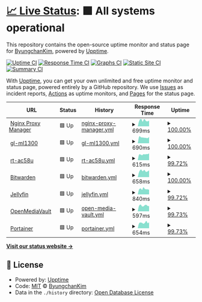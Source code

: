 # [📈 Live Status](https://upptime.byungchan.kim): <!--live status--> **🟩 All systems operational**

This repository contains the open-source uptime monitor and status page for [ByungchanKim](https://www.linkedin.com/in/byungchan-kim-348b0214a/), powered by [Upptime](https://github.com/upptime/upptime).

[![Uptime CI](https://github.com/kbc8894/upptime/workflows/Uptime%20CI/badge.svg)](https://github.com/kbc8894/upptime/actions?query=workflow%3A%22Uptime+CI%22)
[![Response Time CI](https://github.com/kbc8894/upptime/workflows/Response%20Time%20CI/badge.svg)](https://github.com/kbc8894/upptime/actions?query=workflow%3A%22Response+Time+CI%22)
[![Graphs CI](https://github.com/kbc8894/upptime/workflows/Graphs%20CI/badge.svg)](https://github.com/kbc8894/upptime/actions?query=workflow%3A%22Graphs+CI%22)
[![Static Site CI](https://github.com/kbc8894/upptime/workflows/Static%20Site%20CI/badge.svg)](https://github.com/kbc8894/upptime/actions?query=workflow%3A%22Static+Site+CI%22)
[![Summary CI](https://github.com/kbc8894/upptime/workflows/Summary%20CI/badge.svg)](https://github.com/kbc8894/upptime/actions?query=workflow%3A%22Summary+CI%22)

With [Upptime](https://upptime.js.org), you can get your own unlimited and free uptime monitor and status page, powered entirely by a GitHub repository. We use [Issues](https://github.com/kbc8894/upptime/issues) as incident reports, [Actions](https://github.com/kbc8894/upptime/actions) as uptime monitors, and [Pages](https://upptime.byungchan.kim) for the status page.

<!--start: status pages-->
<!-- This summary is generated by Upptime (https://github.com/upptime/upptime) -->
<!-- Do not edit this manually, your changes will be overwritten -->
<!-- prettier-ignore -->
| URL | Status | History | Response Time | Uptime |
| --- | ------ | ------- | ------------- | ------ |
| <img alt="" src="https://favicons.githubusercontent.com/npm.byungchan.kim" height="13"> [Nginx Proxy Manager](https://npm.byungchan.kim) | 🟩 Up | [nginx-proxy-manager.yml](https://github.com/kbc8894/upptime/commits/HEAD/history/nginx-proxy-manager.yml) | <details><summary><img alt="Response time graph" src="./graphs/nginx-proxy-manager/response-time-week.png" height="20"> 699ms</summary><br><a href="https://upptime.byungchan.kim/history/nginx-proxy-manager"><img alt="Response time 686" src="https://img.shields.io/endpoint?url=https%3A%2F%2Fraw.githubusercontent.com%2Fkbc8894%2Fupptime%2FHEAD%2Fapi%2Fnginx-proxy-manager%2Fresponse-time.json"></a><br><a href="https://upptime.byungchan.kim/history/nginx-proxy-manager"><img alt="24-hour response time 673" src="https://img.shields.io/endpoint?url=https%3A%2F%2Fraw.githubusercontent.com%2Fkbc8894%2Fupptime%2FHEAD%2Fapi%2Fnginx-proxy-manager%2Fresponse-time-day.json"></a><br><a href="https://upptime.byungchan.kim/history/nginx-proxy-manager"><img alt="7-day response time 699" src="https://img.shields.io/endpoint?url=https%3A%2F%2Fraw.githubusercontent.com%2Fkbc8894%2Fupptime%2FHEAD%2Fapi%2Fnginx-proxy-manager%2Fresponse-time-week.json"></a><br><a href="https://upptime.byungchan.kim/history/nginx-proxy-manager"><img alt="30-day response time 688" src="https://img.shields.io/endpoint?url=https%3A%2F%2Fraw.githubusercontent.com%2Fkbc8894%2Fupptime%2FHEAD%2Fapi%2Fnginx-proxy-manager%2Fresponse-time-month.json"></a><br><a href="https://upptime.byungchan.kim/history/nginx-proxy-manager"><img alt="1-year response time 686" src="https://img.shields.io/endpoint?url=https%3A%2F%2Fraw.githubusercontent.com%2Fkbc8894%2Fupptime%2FHEAD%2Fapi%2Fnginx-proxy-manager%2Fresponse-time-year.json"></a></details> | <details><summary><a href="https://upptime.byungchan.kim/history/nginx-proxy-manager">100.00%</a></summary><a href="https://upptime.byungchan.kim/history/nginx-proxy-manager"><img alt="All-time uptime 100.00%" src="https://img.shields.io/endpoint?url=https%3A%2F%2Fraw.githubusercontent.com%2Fkbc8894%2Fupptime%2FHEAD%2Fapi%2Fnginx-proxy-manager%2Fuptime.json"></a><br><a href="https://upptime.byungchan.kim/history/nginx-proxy-manager"><img alt="24-hour uptime 100.00%" src="https://img.shields.io/endpoint?url=https%3A%2F%2Fraw.githubusercontent.com%2Fkbc8894%2Fupptime%2FHEAD%2Fapi%2Fnginx-proxy-manager%2Fuptime-day.json"></a><br><a href="https://upptime.byungchan.kim/history/nginx-proxy-manager"><img alt="7-day uptime 100.00%" src="https://img.shields.io/endpoint?url=https%3A%2F%2Fraw.githubusercontent.com%2Fkbc8894%2Fupptime%2FHEAD%2Fapi%2Fnginx-proxy-manager%2Fuptime-week.json"></a><br><a href="https://upptime.byungchan.kim/history/nginx-proxy-manager"><img alt="30-day uptime 100.00%" src="https://img.shields.io/endpoint?url=https%3A%2F%2Fraw.githubusercontent.com%2Fkbc8894%2Fupptime%2FHEAD%2Fapi%2Fnginx-proxy-manager%2Fuptime-month.json"></a><br><a href="https://upptime.byungchan.kim/history/nginx-proxy-manager"><img alt="1-year uptime 100.00%" src="https://img.shields.io/endpoint?url=https%3A%2F%2Fraw.githubusercontent.com%2Fkbc8894%2Fupptime%2FHEAD%2Fapi%2Fnginx-proxy-manager%2Fuptime-year.json"></a></details>
| <img alt="" src="https://favicons.githubusercontent.com/gl-mt1300.byungchan.kim" height="13"> [gl-ml1300](https://gl-mt1300.byungchan.kim) | 🟩 Up | [gl-ml1300.yml](https://github.com/kbc8894/upptime/commits/HEAD/history/gl-ml1300.yml) | <details><summary><img alt="Response time graph" src="./graphs/gl-ml1300/response-time-week.png" height="20"> 690ms</summary><br><a href="https://upptime.byungchan.kim/history/gl-ml1300"><img alt="Response time 681" src="https://img.shields.io/endpoint?url=https%3A%2F%2Fraw.githubusercontent.com%2Fkbc8894%2Fupptime%2FHEAD%2Fapi%2Fgl-ml1300%2Fresponse-time.json"></a><br><a href="https://upptime.byungchan.kim/history/gl-ml1300"><img alt="24-hour response time 735" src="https://img.shields.io/endpoint?url=https%3A%2F%2Fraw.githubusercontent.com%2Fkbc8894%2Fupptime%2FHEAD%2Fapi%2Fgl-ml1300%2Fresponse-time-day.json"></a><br><a href="https://upptime.byungchan.kim/history/gl-ml1300"><img alt="7-day response time 690" src="https://img.shields.io/endpoint?url=https%3A%2F%2Fraw.githubusercontent.com%2Fkbc8894%2Fupptime%2FHEAD%2Fapi%2Fgl-ml1300%2Fresponse-time-week.json"></a><br><a href="https://upptime.byungchan.kim/history/gl-ml1300"><img alt="30-day response time 671" src="https://img.shields.io/endpoint?url=https%3A%2F%2Fraw.githubusercontent.com%2Fkbc8894%2Fupptime%2FHEAD%2Fapi%2Fgl-ml1300%2Fresponse-time-month.json"></a><br><a href="https://upptime.byungchan.kim/history/gl-ml1300"><img alt="1-year response time 681" src="https://img.shields.io/endpoint?url=https%3A%2F%2Fraw.githubusercontent.com%2Fkbc8894%2Fupptime%2FHEAD%2Fapi%2Fgl-ml1300%2Fresponse-time-year.json"></a></details> | <details><summary><a href="https://upptime.byungchan.kim/history/gl-ml1300">100.00%</a></summary><a href="https://upptime.byungchan.kim/history/gl-ml1300"><img alt="All-time uptime 99.16%" src="https://img.shields.io/endpoint?url=https%3A%2F%2Fraw.githubusercontent.com%2Fkbc8894%2Fupptime%2FHEAD%2Fapi%2Fgl-ml1300%2Fuptime.json"></a><br><a href="https://upptime.byungchan.kim/history/gl-ml1300"><img alt="24-hour uptime 100.00%" src="https://img.shields.io/endpoint?url=https%3A%2F%2Fraw.githubusercontent.com%2Fkbc8894%2Fupptime%2FHEAD%2Fapi%2Fgl-ml1300%2Fuptime-day.json"></a><br><a href="https://upptime.byungchan.kim/history/gl-ml1300"><img alt="7-day uptime 100.00%" src="https://img.shields.io/endpoint?url=https%3A%2F%2Fraw.githubusercontent.com%2Fkbc8894%2Fupptime%2FHEAD%2Fapi%2Fgl-ml1300%2Fuptime-week.json"></a><br><a href="https://upptime.byungchan.kim/history/gl-ml1300"><img alt="30-day uptime 100.00%" src="https://img.shields.io/endpoint?url=https%3A%2F%2Fraw.githubusercontent.com%2Fkbc8894%2Fupptime%2FHEAD%2Fapi%2Fgl-ml1300%2Fuptime-month.json"></a><br><a href="https://upptime.byungchan.kim/history/gl-ml1300"><img alt="1-year uptime 99.16%" src="https://img.shields.io/endpoint?url=https%3A%2F%2Fraw.githubusercontent.com%2Fkbc8894%2Fupptime%2FHEAD%2Fapi%2Fgl-ml1300%2Fuptime-year.json"></a></details>
| <img alt="" src="https://favicons.githubusercontent.com/rt-ac58u.byungchan.kim" height="13"> [rt-ac58u](https://rt-ac58u.byungchan.kim) | 🟩 Up | [rt-ac58u.yml](https://github.com/kbc8894/upptime/commits/HEAD/history/rt-ac58u.yml) | <details><summary><img alt="Response time graph" src="./graphs/rt-ac58u/response-time-week.png" height="20"> 615ms</summary><br><a href="https://upptime.byungchan.kim/history/rt-ac58u"><img alt="Response time 675" src="https://img.shields.io/endpoint?url=https%3A%2F%2Fraw.githubusercontent.com%2Fkbc8894%2Fupptime%2FHEAD%2Fapi%2Frt-ac58u%2Fresponse-time.json"></a><br><a href="https://upptime.byungchan.kim/history/rt-ac58u"><img alt="24-hour response time 710" src="https://img.shields.io/endpoint?url=https%3A%2F%2Fraw.githubusercontent.com%2Fkbc8894%2Fupptime%2FHEAD%2Fapi%2Frt-ac58u%2Fresponse-time-day.json"></a><br><a href="https://upptime.byungchan.kim/history/rt-ac58u"><img alt="7-day response time 615" src="https://img.shields.io/endpoint?url=https%3A%2F%2Fraw.githubusercontent.com%2Fkbc8894%2Fupptime%2FHEAD%2Fapi%2Frt-ac58u%2Fresponse-time-week.json"></a><br><a href="https://upptime.byungchan.kim/history/rt-ac58u"><img alt="30-day response time 690" src="https://img.shields.io/endpoint?url=https%3A%2F%2Fraw.githubusercontent.com%2Fkbc8894%2Fupptime%2FHEAD%2Fapi%2Frt-ac58u%2Fresponse-time-month.json"></a><br><a href="https://upptime.byungchan.kim/history/rt-ac58u"><img alt="1-year response time 675" src="https://img.shields.io/endpoint?url=https%3A%2F%2Fraw.githubusercontent.com%2Fkbc8894%2Fupptime%2FHEAD%2Fapi%2Frt-ac58u%2Fresponse-time-year.json"></a></details> | <details><summary><a href="https://upptime.byungchan.kim/history/rt-ac58u">99.72%</a></summary><a href="https://upptime.byungchan.kim/history/rt-ac58u"><img alt="All-time uptime 97.10%" src="https://img.shields.io/endpoint?url=https%3A%2F%2Fraw.githubusercontent.com%2Fkbc8894%2Fupptime%2FHEAD%2Fapi%2Frt-ac58u%2Fuptime.json"></a><br><a href="https://upptime.byungchan.kim/history/rt-ac58u"><img alt="24-hour uptime 100.00%" src="https://img.shields.io/endpoint?url=https%3A%2F%2Fraw.githubusercontent.com%2Fkbc8894%2Fupptime%2FHEAD%2Fapi%2Frt-ac58u%2Fuptime-day.json"></a><br><a href="https://upptime.byungchan.kim/history/rt-ac58u"><img alt="7-day uptime 99.72%" src="https://img.shields.io/endpoint?url=https%3A%2F%2Fraw.githubusercontent.com%2Fkbc8894%2Fupptime%2FHEAD%2Fapi%2Frt-ac58u%2Fuptime-week.json"></a><br><a href="https://upptime.byungchan.kim/history/rt-ac58u"><img alt="30-day uptime 99.16%" src="https://img.shields.io/endpoint?url=https%3A%2F%2Fraw.githubusercontent.com%2Fkbc8894%2Fupptime%2FHEAD%2Fapi%2Frt-ac58u%2Fuptime-month.json"></a><br><a href="https://upptime.byungchan.kim/history/rt-ac58u"><img alt="1-year uptime 97.10%" src="https://img.shields.io/endpoint?url=https%3A%2F%2Fraw.githubusercontent.com%2Fkbc8894%2Fupptime%2FHEAD%2Fapi%2Frt-ac58u%2Fuptime-year.json"></a></details>
| <img alt="" src="https://favicons.githubusercontent.com/vault.byungchan.kim" height="13"> [Bitwarden](https://vault.byungchan.kim) | 🟩 Up | [bitwarden.yml](https://github.com/kbc8894/upptime/commits/HEAD/history/bitwarden.yml) | <details><summary><img alt="Response time graph" src="./graphs/bitwarden/response-time-week.png" height="20"> 658ms</summary><br><a href="https://upptime.byungchan.kim/history/bitwarden"><img alt="Response time 719" src="https://img.shields.io/endpoint?url=https%3A%2F%2Fraw.githubusercontent.com%2Fkbc8894%2Fupptime%2FHEAD%2Fapi%2Fbitwarden%2Fresponse-time.json"></a><br><a href="https://upptime.byungchan.kim/history/bitwarden"><img alt="24-hour response time 704" src="https://img.shields.io/endpoint?url=https%3A%2F%2Fraw.githubusercontent.com%2Fkbc8894%2Fupptime%2FHEAD%2Fapi%2Fbitwarden%2Fresponse-time-day.json"></a><br><a href="https://upptime.byungchan.kim/history/bitwarden"><img alt="7-day response time 658" src="https://img.shields.io/endpoint?url=https%3A%2F%2Fraw.githubusercontent.com%2Fkbc8894%2Fupptime%2FHEAD%2Fapi%2Fbitwarden%2Fresponse-time-week.json"></a><br><a href="https://upptime.byungchan.kim/history/bitwarden"><img alt="30-day response time 653" src="https://img.shields.io/endpoint?url=https%3A%2F%2Fraw.githubusercontent.com%2Fkbc8894%2Fupptime%2FHEAD%2Fapi%2Fbitwarden%2Fresponse-time-month.json"></a><br><a href="https://upptime.byungchan.kim/history/bitwarden"><img alt="1-year response time 719" src="https://img.shields.io/endpoint?url=https%3A%2F%2Fraw.githubusercontent.com%2Fkbc8894%2Fupptime%2FHEAD%2Fapi%2Fbitwarden%2Fresponse-time-year.json"></a></details> | <details><summary><a href="https://upptime.byungchan.kim/history/bitwarden">100.00%</a></summary><a href="https://upptime.byungchan.kim/history/bitwarden"><img alt="All-time uptime 93.96%" src="https://img.shields.io/endpoint?url=https%3A%2F%2Fraw.githubusercontent.com%2Fkbc8894%2Fupptime%2FHEAD%2Fapi%2Fbitwarden%2Fuptime.json"></a><br><a href="https://upptime.byungchan.kim/history/bitwarden"><img alt="24-hour uptime 100.00%" src="https://img.shields.io/endpoint?url=https%3A%2F%2Fraw.githubusercontent.com%2Fkbc8894%2Fupptime%2FHEAD%2Fapi%2Fbitwarden%2Fuptime-day.json"></a><br><a href="https://upptime.byungchan.kim/history/bitwarden"><img alt="7-day uptime 100.00%" src="https://img.shields.io/endpoint?url=https%3A%2F%2Fraw.githubusercontent.com%2Fkbc8894%2Fupptime%2FHEAD%2Fapi%2Fbitwarden%2Fuptime-week.json"></a><br><a href="https://upptime.byungchan.kim/history/bitwarden"><img alt="30-day uptime 100.00%" src="https://img.shields.io/endpoint?url=https%3A%2F%2Fraw.githubusercontent.com%2Fkbc8894%2Fupptime%2FHEAD%2Fapi%2Fbitwarden%2Fuptime-month.json"></a><br><a href="https://upptime.byungchan.kim/history/bitwarden"><img alt="1-year uptime 93.96%" src="https://img.shields.io/endpoint?url=https%3A%2F%2Fraw.githubusercontent.com%2Fkbc8894%2Fupptime%2FHEAD%2Fapi%2Fbitwarden%2Fuptime-year.json"></a></details>
| <img alt="" src="https://favicons.githubusercontent.com/jellyfin.byungchan.kim" height="13"> [Jellyfin](https://jellyfin.byungchan.kim) | 🟩 Up | [jellyfin.yml](https://github.com/kbc8894/upptime/commits/HEAD/history/jellyfin.yml) | <details><summary><img alt="Response time graph" src="./graphs/jellyfin/response-time-week.png" height="20"> 840ms</summary><br><a href="https://upptime.byungchan.kim/history/jellyfin"><img alt="Response time 828" src="https://img.shields.io/endpoint?url=https%3A%2F%2Fraw.githubusercontent.com%2Fkbc8894%2Fupptime%2FHEAD%2Fapi%2Fjellyfin%2Fresponse-time.json"></a><br><a href="https://upptime.byungchan.kim/history/jellyfin"><img alt="24-hour response time 722" src="https://img.shields.io/endpoint?url=https%3A%2F%2Fraw.githubusercontent.com%2Fkbc8894%2Fupptime%2FHEAD%2Fapi%2Fjellyfin%2Fresponse-time-day.json"></a><br><a href="https://upptime.byungchan.kim/history/jellyfin"><img alt="7-day response time 840" src="https://img.shields.io/endpoint?url=https%3A%2F%2Fraw.githubusercontent.com%2Fkbc8894%2Fupptime%2FHEAD%2Fapi%2Fjellyfin%2Fresponse-time-week.json"></a><br><a href="https://upptime.byungchan.kim/history/jellyfin"><img alt="30-day response time 848" src="https://img.shields.io/endpoint?url=https%3A%2F%2Fraw.githubusercontent.com%2Fkbc8894%2Fupptime%2FHEAD%2Fapi%2Fjellyfin%2Fresponse-time-month.json"></a><br><a href="https://upptime.byungchan.kim/history/jellyfin"><img alt="1-year response time 828" src="https://img.shields.io/endpoint?url=https%3A%2F%2Fraw.githubusercontent.com%2Fkbc8894%2Fupptime%2FHEAD%2Fapi%2Fjellyfin%2Fresponse-time-year.json"></a></details> | <details><summary><a href="https://upptime.byungchan.kim/history/jellyfin">99.72%</a></summary><a href="https://upptime.byungchan.kim/history/jellyfin"><img alt="All-time uptime 96.61%" src="https://img.shields.io/endpoint?url=https%3A%2F%2Fraw.githubusercontent.com%2Fkbc8894%2Fupptime%2FHEAD%2Fapi%2Fjellyfin%2Fuptime.json"></a><br><a href="https://upptime.byungchan.kim/history/jellyfin"><img alt="24-hour uptime 100.00%" src="https://img.shields.io/endpoint?url=https%3A%2F%2Fraw.githubusercontent.com%2Fkbc8894%2Fupptime%2FHEAD%2Fapi%2Fjellyfin%2Fuptime-day.json"></a><br><a href="https://upptime.byungchan.kim/history/jellyfin"><img alt="7-day uptime 99.72%" src="https://img.shields.io/endpoint?url=https%3A%2F%2Fraw.githubusercontent.com%2Fkbc8894%2Fupptime%2FHEAD%2Fapi%2Fjellyfin%2Fuptime-week.json"></a><br><a href="https://upptime.byungchan.kim/history/jellyfin"><img alt="30-day uptime 99.16%" src="https://img.shields.io/endpoint?url=https%3A%2F%2Fraw.githubusercontent.com%2Fkbc8894%2Fupptime%2FHEAD%2Fapi%2Fjellyfin%2Fuptime-month.json"></a><br><a href="https://upptime.byungchan.kim/history/jellyfin"><img alt="1-year uptime 96.61%" src="https://img.shields.io/endpoint?url=https%3A%2F%2Fraw.githubusercontent.com%2Fkbc8894%2Fupptime%2FHEAD%2Fapi%2Fjellyfin%2Fuptime-year.json"></a></details>
| <img alt="" src="https://favicons.githubusercontent.com/omv.byungchan.kim" height="13"> [OpenMediaVault](https://omv.byungchan.kim) | 🟩 Up | [open-media-vault.yml](https://github.com/kbc8894/upptime/commits/HEAD/history/open-media-vault.yml) | <details><summary><img alt="Response time graph" src="./graphs/open-media-vault/response-time-week.png" height="20"> 597ms</summary><br><a href="https://upptime.byungchan.kim/history/open-media-vault"><img alt="Response time 686" src="https://img.shields.io/endpoint?url=https%3A%2F%2Fraw.githubusercontent.com%2Fkbc8894%2Fupptime%2FHEAD%2Fapi%2Fopen-media-vault%2Fresponse-time.json"></a><br><a href="https://upptime.byungchan.kim/history/open-media-vault"><img alt="24-hour response time 549" src="https://img.shields.io/endpoint?url=https%3A%2F%2Fraw.githubusercontent.com%2Fkbc8894%2Fupptime%2FHEAD%2Fapi%2Fopen-media-vault%2Fresponse-time-day.json"></a><br><a href="https://upptime.byungchan.kim/history/open-media-vault"><img alt="7-day response time 597" src="https://img.shields.io/endpoint?url=https%3A%2F%2Fraw.githubusercontent.com%2Fkbc8894%2Fupptime%2FHEAD%2Fapi%2Fopen-media-vault%2Fresponse-time-week.json"></a><br><a href="https://upptime.byungchan.kim/history/open-media-vault"><img alt="30-day response time 665" src="https://img.shields.io/endpoint?url=https%3A%2F%2Fraw.githubusercontent.com%2Fkbc8894%2Fupptime%2FHEAD%2Fapi%2Fopen-media-vault%2Fresponse-time-month.json"></a><br><a href="https://upptime.byungchan.kim/history/open-media-vault"><img alt="1-year response time 686" src="https://img.shields.io/endpoint?url=https%3A%2F%2Fraw.githubusercontent.com%2Fkbc8894%2Fupptime%2FHEAD%2Fapi%2Fopen-media-vault%2Fresponse-time-year.json"></a></details> | <details><summary><a href="https://upptime.byungchan.kim/history/open-media-vault">99.73%</a></summary><a href="https://upptime.byungchan.kim/history/open-media-vault"><img alt="All-time uptime 99.66%" src="https://img.shields.io/endpoint?url=https%3A%2F%2Fraw.githubusercontent.com%2Fkbc8894%2Fupptime%2FHEAD%2Fapi%2Fopen-media-vault%2Fuptime.json"></a><br><a href="https://upptime.byungchan.kim/history/open-media-vault"><img alt="24-hour uptime 100.00%" src="https://img.shields.io/endpoint?url=https%3A%2F%2Fraw.githubusercontent.com%2Fkbc8894%2Fupptime%2FHEAD%2Fapi%2Fopen-media-vault%2Fuptime-day.json"></a><br><a href="https://upptime.byungchan.kim/history/open-media-vault"><img alt="7-day uptime 99.73%" src="https://img.shields.io/endpoint?url=https%3A%2F%2Fraw.githubusercontent.com%2Fkbc8894%2Fupptime%2FHEAD%2Fapi%2Fopen-media-vault%2Fuptime-week.json"></a><br><a href="https://upptime.byungchan.kim/history/open-media-vault"><img alt="30-day uptime 99.17%" src="https://img.shields.io/endpoint?url=https%3A%2F%2Fraw.githubusercontent.com%2Fkbc8894%2Fupptime%2FHEAD%2Fapi%2Fopen-media-vault%2Fuptime-month.json"></a><br><a href="https://upptime.byungchan.kim/history/open-media-vault"><img alt="1-year uptime 99.66%" src="https://img.shields.io/endpoint?url=https%3A%2F%2Fraw.githubusercontent.com%2Fkbc8894%2Fupptime%2FHEAD%2Fapi%2Fopen-media-vault%2Fuptime-year.json"></a></details>
| <img alt="" src="https://favicons.githubusercontent.com/portainer.byungchan.kim" height="13"> [Portainer](https://portainer.byungchan.kim) | 🟩 Up | [portainer.yml](https://github.com/kbc8894/upptime/commits/HEAD/history/portainer.yml) | <details><summary><img alt="Response time graph" src="./graphs/portainer/response-time-week.png" height="20"> 654ms</summary><br><a href="https://upptime.byungchan.kim/history/portainer"><img alt="Response time 620" src="https://img.shields.io/endpoint?url=https%3A%2F%2Fraw.githubusercontent.com%2Fkbc8894%2Fupptime%2FHEAD%2Fapi%2Fportainer%2Fresponse-time.json"></a><br><a href="https://upptime.byungchan.kim/history/portainer"><img alt="24-hour response time 704" src="https://img.shields.io/endpoint?url=https%3A%2F%2Fraw.githubusercontent.com%2Fkbc8894%2Fupptime%2FHEAD%2Fapi%2Fportainer%2Fresponse-time-day.json"></a><br><a href="https://upptime.byungchan.kim/history/portainer"><img alt="7-day response time 654" src="https://img.shields.io/endpoint?url=https%3A%2F%2Fraw.githubusercontent.com%2Fkbc8894%2Fupptime%2FHEAD%2Fapi%2Fportainer%2Fresponse-time-week.json"></a><br><a href="https://upptime.byungchan.kim/history/portainer"><img alt="30-day response time 658" src="https://img.shields.io/endpoint?url=https%3A%2F%2Fraw.githubusercontent.com%2Fkbc8894%2Fupptime%2FHEAD%2Fapi%2Fportainer%2Fresponse-time-month.json"></a><br><a href="https://upptime.byungchan.kim/history/portainer"><img alt="1-year response time 620" src="https://img.shields.io/endpoint?url=https%3A%2F%2Fraw.githubusercontent.com%2Fkbc8894%2Fupptime%2FHEAD%2Fapi%2Fportainer%2Fresponse-time-year.json"></a></details> | <details><summary><a href="https://upptime.byungchan.kim/history/portainer">99.73%</a></summary><a href="https://upptime.byungchan.kim/history/portainer"><img alt="All-time uptime 99.67%" src="https://img.shields.io/endpoint?url=https%3A%2F%2Fraw.githubusercontent.com%2Fkbc8894%2Fupptime%2FHEAD%2Fapi%2Fportainer%2Fuptime.json"></a><br><a href="https://upptime.byungchan.kim/history/portainer"><img alt="24-hour uptime 100.00%" src="https://img.shields.io/endpoint?url=https%3A%2F%2Fraw.githubusercontent.com%2Fkbc8894%2Fupptime%2FHEAD%2Fapi%2Fportainer%2Fuptime-day.json"></a><br><a href="https://upptime.byungchan.kim/history/portainer"><img alt="7-day uptime 99.73%" src="https://img.shields.io/endpoint?url=https%3A%2F%2Fraw.githubusercontent.com%2Fkbc8894%2Fupptime%2FHEAD%2Fapi%2Fportainer%2Fuptime-week.json"></a><br><a href="https://upptime.byungchan.kim/history/portainer"><img alt="30-day uptime 99.17%" src="https://img.shields.io/endpoint?url=https%3A%2F%2Fraw.githubusercontent.com%2Fkbc8894%2Fupptime%2FHEAD%2Fapi%2Fportainer%2Fuptime-month.json"></a><br><a href="https://upptime.byungchan.kim/history/portainer"><img alt="1-year uptime 99.67%" src="https://img.shields.io/endpoint?url=https%3A%2F%2Fraw.githubusercontent.com%2Fkbc8894%2Fupptime%2FHEAD%2Fapi%2Fportainer%2Fuptime-year.json"></a></details>

<!--end: status pages-->

[**Visit our status website →**](https://upptime.byungchan.kim)

## 📄 License

- Powered by: [Upptime](https://github.com/upptime/upptime)
- Code: [MIT](./LICENSE) © [ByungchanKim](https://www.linkedin.com/in/byungchan-kim-348b0214a/)
- Data in the `./history` directory: [Open Database License](https://opendatacommons.org/licenses/odbl/1-0/)
